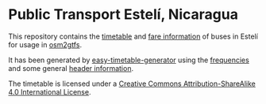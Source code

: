 # Public Transport Estelí, Nicaragua

This repository contains the [timetable](timetable.json) and [fare information](fare_attributes.txt)
of buses in Estelí for usage in [osm2gtfs](https://github.com/grote/osm2gtfs).

It has been generated by [easy-timetable-generator](https://github.com/mapanica/easy-timetable-generator)
using the [frequencies](frequencies.csv) and some general [header information](header.json).

The timetable is licensed under a
[Creative Commons Attribution-ShareAlike 4.0 International License](LICENSE.md).
